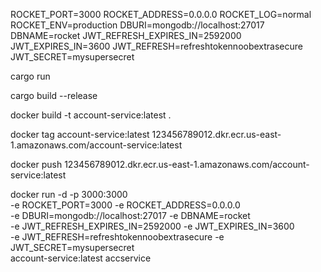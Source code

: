 ROCKET_PORT=3000
ROCKET_ADDRESS=0.0.0.0
ROCKET_LOG=normal
ROCKET_ENV=production
DBURI=mongodb://localhost:27017
DBNAME=rocket
JWT_REFRESH_EXPIRES_IN=2592000
JWT_EXPIRES_IN=3600
JWT_REFRESH=refreshtokennoobextrasecure
JWT_SECRET=mysupersecret

cargo run

cargo build --release

docker build -t account-service:latest .

docker tag account-service:latest 123456789012.dkr.ecr.us-east-1.amazonaws.com/account-service:latest

docker push 123456789012.dkr.ecr.us-east-1.amazonaws.com/account-service:latest

docker run -d -p 3000:3000 \
-e ROCKET_PORT=3000 -e ROCKET_ADDRESS=0.0.0.0 \
-e DBURI=mongodb://localhost:27017 -e DBNAME=rocket\
-e JWT_REFRESH_EXPIRES_IN=2592000 -e JWT_EXPIRES_IN=3600 \
-e JWT_REFRESH=refreshtokennoobextrasecure -e JWT_SECRET=mysupersecret \
 account-service:latest accservice 